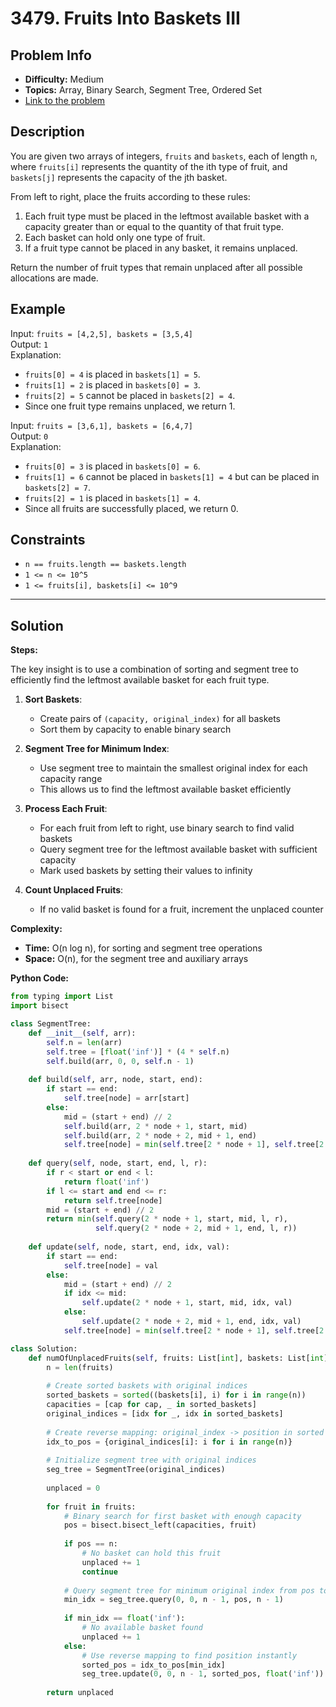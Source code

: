 # 3479. Fruits Into Baskets III

## Problem Info

- **Difficulty:** Medium
- **Topics:** Array, Binary Search, Segment Tree, Ordered Set
- [Link to the problem](https://leetcode.com/problems/fruits-into-baskets-iii/)

## Description

You are given two arrays of integers, `fruits` and `baskets`, each of length `n`, where `fruits[i]` represents the quantity of the ith type of fruit, and `baskets[j]` represents the capacity of the jth basket.

From left to right, place the fruits according to these rules:

1. Each fruit type must be placed in the leftmost available basket with a capacity greater than or equal to the quantity of that fruit type.
2. Each basket can hold only one type of fruit.
3. If a fruit type cannot be placed in any basket, it remains unplaced.

Return the number of fruit types that remain unplaced after all possible allocations are made.

## Example

Input: `fruits = [4,2,5], baskets = [3,5,4]`  
Output: `1`  
Explanation: 
- `fruits[0] = 4` is placed in `baskets[1] = 5`.
- `fruits[1] = 2` is placed in `baskets[0] = 3`.
- `fruits[2] = 5` cannot be placed in `baskets[2] = 4`.
- Since one fruit type remains unplaced, we return 1.

Input: `fruits = [3,6,1], baskets = [6,4,7]`  
Output: `0`  
Explanation:
- `fruits[0] = 3` is placed in `baskets[0] = 6`.
- `fruits[1] = 6` cannot be placed in `baskets[1] = 4` but can be placed in `baskets[2] = 7`.
- `fruits[2] = 1` is placed in `baskets[1] = 4`.
- Since all fruits are successfully placed, we return 0.

## Constraints

- `n == fruits.length == baskets.length`
- `1 <= n <= 10^5`
- `1 <= fruits[i], baskets[i] <= 10^9`

---

## Solution

**Steps:**

The key insight is to use a combination of sorting and segment tree to efficiently find the leftmost available basket for each fruit type.

1. **Sort Baskets**:
   - Create pairs of `(capacity, original_index)` for all baskets
   - Sort them by capacity to enable binary search

2. **Segment Tree for Minimum Index**:
   - Use segment tree to maintain the smallest original index for each capacity range
   - This allows us to find the leftmost available basket efficiently

3. **Process Each Fruit**:
   - For each fruit from left to right, use binary search to find valid baskets
   - Query segment tree for the leftmost available basket with sufficient capacity
   - Mark used baskets by setting their values to infinity

4. **Count Unplaced Fruits**:
   - If no valid basket is found for a fruit, increment the unplaced counter

**Complexity:**  

- **Time:** O(n log n), for sorting and segment tree operations
- **Space:** O(n), for the segment tree and auxiliary arrays

**Python Code:**

```python
from typing import List
import bisect

class SegmentTree:
    def __init__(self, arr):
        self.n = len(arr)
        self.tree = [float('inf')] * (4 * self.n)
        self.build(arr, 0, 0, self.n - 1)
    
    def build(self, arr, node, start, end):
        if start == end:
            self.tree[node] = arr[start]
        else:
            mid = (start + end) // 2
            self.build(arr, 2 * node + 1, start, mid)
            self.build(arr, 2 * node + 2, mid + 1, end)
            self.tree[node] = min(self.tree[2 * node + 1], self.tree[2 * node + 2])
    
    def query(self, node, start, end, l, r):
        if r < start or end < l:
            return float('inf')
        if l <= start and end <= r:
            return self.tree[node]
        mid = (start + end) // 2
        return min(self.query(2 * node + 1, start, mid, l, r),
                   self.query(2 * node + 2, mid + 1, end, l, r))
    
    def update(self, node, start, end, idx, val):
        if start == end:
            self.tree[node] = val
        else:
            mid = (start + end) // 2
            if idx <= mid:
                self.update(2 * node + 1, start, mid, idx, val)
            else:
                self.update(2 * node + 2, mid + 1, end, idx, val)
            self.tree[node] = min(self.tree[2 * node + 1], self.tree[2 * node + 2])

class Solution:
    def numOfUnplacedFruits(self, fruits: List[int], baskets: List[int]) -> int:
        n = len(fruits)
        
        # Create sorted baskets with original indices
        sorted_baskets = sorted((baskets[i], i) for i in range(n))
        capacities = [cap for cap, _ in sorted_baskets]
        original_indices = [idx for _, idx in sorted_baskets]
        
        # Create reverse mapping: original_index -> position in sorted array
        idx_to_pos = {original_indices[i]: i for i in range(n)}
        
        # Initialize segment tree with original indices
        seg_tree = SegmentTree(original_indices)
        
        unplaced = 0
        
        for fruit in fruits:
            # Binary search for first basket with enough capacity
            pos = bisect.bisect_left(capacities, fruit)
            
            if pos == n:
                # No basket can hold this fruit
                unplaced += 1
                continue
            
            # Query segment tree for minimum original index from pos to n-1
            min_idx = seg_tree.query(0, 0, n - 1, pos, n - 1)
            
            if min_idx == float('inf'):
                # No available basket found
                unplaced += 1
            else:
                # Use reverse mapping to find position instantly
                sorted_pos = idx_to_pos[min_idx]
                seg_tree.update(0, 0, n - 1, sorted_pos, float('inf'))
        
        return unplaced
```